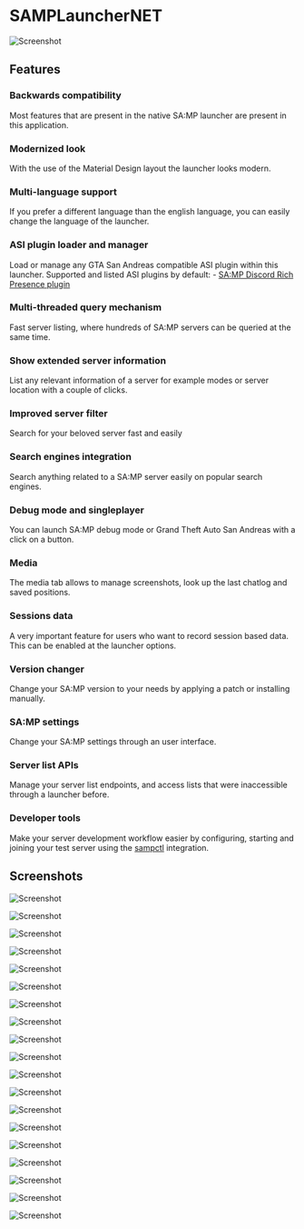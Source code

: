 # SAMPLauncherNET

![Screenshot](screenshots/screenshot001.png)

## Features

### Backwards compatibility
Most features that are present in the native SA:MP launcher are present in this application.

### Modernized look
With the use of the Material Design layout the launcher looks modern.

### Multi-language support
If you prefer a different language than the english language, you can easily change the language of the launcher.

### ASI plugin loader and manager
Load or manage any GTA San Andreas compatible ASI plugin within this launcher.
Supported and listed ASI plugins by default:
	- [SA:MP Discord Rich Presence plugin](https://github.com/Hual/samp-discord-plugin)

### Multi-threaded query mechanism
Fast server listing, where hundreds of SA:MP servers can be queried at the same time.

### Show extended server information
List any relevant information of a server for example modes or server location with a couple of clicks.

### Improved server filter
Search for your beloved server fast and easily

### Search engines integration
Search anything related to a SA:MP server easily on popular search engines.

### Debug mode and singleplayer
You can launch SA:MP debug mode or Grand Theft Auto San Andreas with a click on a button.

### Media
The media tab allows to manage screenshots, look up the last chatlog and saved positions.

### Sessions data
A very important feature for users who want to record session based data.
This can be enabled at the launcher options.

### Version changer
Change your SA:MP version to your needs by applying a patch or installing manually.

### SA:MP settings
Change your SA:MP settings through an user interface.

### Server list APIs
Manage your server list endpoints, and access lists that were inaccessible through a launcher before.

### Developer tools
Make your server development workflow easier by configuring, starting and joining your test server using the [sampctl](https://sampctl.com/) integration. 

## Screenshots

![Screenshot](screenshots/screenshot001.png)

![Screenshot](screenshots/screenshot002.png)

![Screenshot](screenshots/screenshot003.png)

![Screenshot](screenshots/screenshot004.png)

![Screenshot](screenshots/screenshot005.png)

![Screenshot](screenshots/screenshot006.png)

![Screenshot](screenshots/screenshot007.png)

![Screenshot](screenshots/screenshot008.png)

![Screenshot](screenshots/screenshot009.png)

![Screenshot](screenshots/screenshot010.png)

![Screenshot](screenshots/screenshot011.png)

![Screenshot](screenshots/screenshot012.png)

![Screenshot](screenshots/screenshot013.png)

![Screenshot](screenshots/screenshot014.png)

![Screenshot](screenshots/screenshot015.png)

![Screenshot](screenshots/screenshot016.png)

![Screenshot](screenshots/screenshot017.png)

![Screenshot](screenshots/screenshot018.png)

![Screenshot](screenshots/screenshot019.png)
